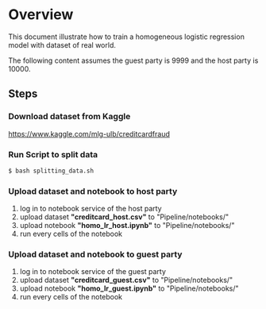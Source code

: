 # Overview

This document illustrate how to train a homogeneous logistic regression model with dataset of real world.

The following content assumes the guest party is 9999 and the host party is 10000.

## Steps

### Download dataset from Kaggle

https://www.kaggle.com/mlg-ulb/creditcardfraud

### Run Script to split data

```bash
$ bash splitting_data.sh
```

### Upload dataset and notebook to host party

1. log in to notebook service of the host party
2. upload dataset **"creditcard_host.csv"** to "Pipeline/notebooks/"
3. upload notebook **"homo_lr_host.ipynb"** to "Pipeline/notebooks/"
4. run every cells of the notebook

### Upload dataset and notebook to guest party

1. log in to notebook service of the guest party
2. upload dataset **"creditcard_guest.csv"** to "Pipeline/notebooks/"
3. upload notebook **"homo_lr_guest.ipynb"** to "Pipeline/notebooks/"
4. run every cells of the notebook